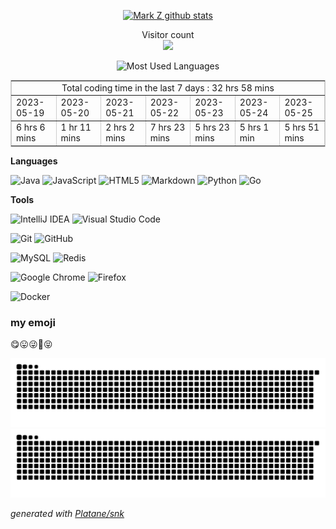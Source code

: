 

<p align="center"> 
  <a href="https://github.com/shuxuecode">
    <img src="https://github-readme-stats.vercel.app/api?username=shuxuecode" alt="Mark Z github stats"/>
  </a>

<!-- &不能居中
[![Mark Z github stats](https://github-readme-stats.vercel.app/api?username=shuxuecode)](//www.funimg.top)
-->
</p>


<p align="center"> 
  Visitor count<br>
  <img src="https://profile-counter.glitch.me/shuxuecode/count.svg" />
</p>


<p align="center"> 

  <img src="https://github-readme-stats.vercel.app/api/top-langs/?username=shuxuecode&theme=dark&layout=compact" alt="Most Used Languages"/>

<!-- ![Most Used Languages](https://github-readme-stats.vercel.app/api/top-langs/?username=shuxuecode&theme=dark&layout=compact) -->
</p>


<!--START_SECTION:waka-->
<table border="1" cellspacing="0" cellpadding="20" align="center" style="border:1px solid #ccc;"><tbody><tr align="center"><td colspan=7>Total coding time in the last 7 days : 32 hrs 58 mins</td></tr><tr><td>2023-05-19</td><td>2023-05-20</td><td>2023-05-21</td><td>2023-05-22</td><td>2023-05-23</td><td>2023-05-24</td><td>2023-05-25</td></tr><tr><td>6 hrs 6 mins</td><td>1 hr 11 mins</td><td>2 hrs 2 mins</td><td>7 hrs 23 mins</td><td>5 hrs 23 mins</td><td>5 hrs 1 min</td><td>5 hrs 51 mins</td></tr></tbody></table>
<!--END_SECTION:waka-->

**Languages**

<!-- <code>Java</code> -->

![Java](https://img.shields.io/badge/java-%23ED8B00.svg?style=for-the-badge&logo=java&logoColor=white)
![JavaScript](https://img.shields.io/badge/javascript-%23323330.svg?style=for-the-badge&logo=javascript&logoColor=%23F7DF1E)
![HTML5](https://img.shields.io/badge/html5-%23E34F26.svg?style=for-the-badge&logo=html5&logoColor=white)
![Markdown](https://img.shields.io/badge/markdown-%23000000.svg?style=for-the-badge&logo=markdown&logoColor=white)
![Python](https://img.shields.io/badge/python-3670A0?style=for-the-badge&logo=python&logoColor=ffdd54)
![Go](https://img.shields.io/badge/go-%2300ADD8.svg?style=for-the-badge&logo=go&logoColor=white)

**Tools**

![IntelliJ IDEA](https://img.shields.io/badge/IntelliJIDEA-000000.svg?style=for-the-badge&logo=intellij-idea&logoColor=white)
![Visual Studio Code](https://img.shields.io/badge/Visual%20Studio%20Code-0078d7.svg?style=for-the-badge&logo=visual-studio-code&logoColor=white)


![Git](https://img.shields.io/badge/git-%23F05033.svg?style=for-the-badge&logo=git&logoColor=white)
![GitHub](https://img.shields.io/badge/github-%23121011.svg?style=for-the-badge&logo=github&logoColor=white)


![MySQL](https://img.shields.io/badge/mysql-%2300f.svg?style=for-the-badge&logo=mysql&logoColor=white)
![Redis](https://img.shields.io/badge/redis-%23DD0031.svg?style=for-the-badge&logo=redis&logoColor=white)


![Google Chrome](https://img.shields.io/badge/Google%20Chrome-4285F4?style=for-the-badge&logo=GoogleChrome&logoColor=white)
![Firefox](https://img.shields.io/badge/Firefox-FF7139?style=for-the-badge&logo=Firefox-Browser&logoColor=white)


![Docker](https://img.shields.io/badge/docker-%230db7ed.svg?style=for-the-badge&logo=docker&logoColor=white)

### my emoji

😋😛😜🤪😝



![github contribution grid snake animation](https://raw.githubusercontent.com/shuxuecode/shuxuecode/output/github-snake-dark.svg#gh-dark-mode-only)![github contribution grid snake animation](https://raw.githubusercontent.com/shuxuecode/shuxuecode/output/github-snake.svg#gh-light-mode-only)


<!-- 
![github contribution grid snake animation](https://raw.fastgit.org/shuxuecode/shuxuecode/output/github-contribution-grid-snake-dark.svg#gh-dark-mode-only)![github contribution grid snake animation](https://raw.fastgit.org/shuxuecode/shuxuecode/output/github-contribution-grid-snake.svg#gh-light-mode-only)
-->

_generated with [Platane/snk](https://github.com/Platane/snk)_

<!-- 
![历年提交记录](metrics.plugin.calendar.full.svg)
 -->

<!-- 
### Hi there 👋
 -->

<!--
**shuxuecode/shuxuecode** is a ✨ _special_ ✨ repository because its `README.md` (this file) appears on your GitHub profile.

Here are some ideas to get you started:

- 🔭 I’m currently working on ...
- 🌱 I’m currently learning ...
- 👯 I’m looking to collaborate on ...
- 🤔 I’m looking for help with ...
- 💬 Ask me about ...
- 📫 How to reach me: ...
- 😄 Pronouns: ...
- ⚡ Fun fact: ...
-->
